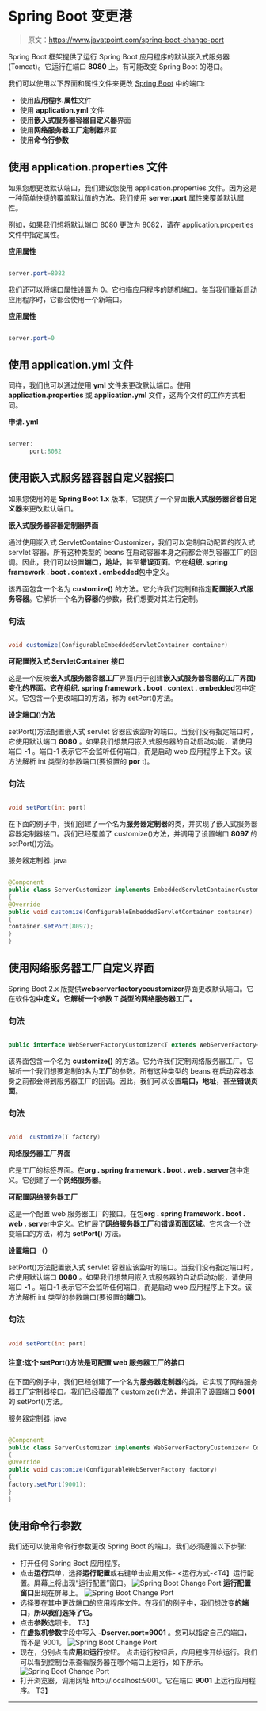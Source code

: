 # Spring Boot 变更港

> 原文：<https://www.javatpoint.com/spring-boot-change-port>

Spring Boot 框架提供了运行 Spring Boot 应用程序的默认嵌入式服务器(Tomcat)。它运行在端口 **8080** 上。有可能改变 Spring Boot 的港口。

我们可以使用以下界面和属性文件来更改 [Spring Boot](https://www.javatpoint.com/spring-boot-tutorial) 中的端口:

*   使用**应用程序.属性**文件
*   使用 **application.yml** 文件
*   使用**嵌入式服务器容器自定义器**界面
*   使用**网络服务器工厂定制器**界面
*   使用**命令行参数**

## 使用 application.properties 文件

如果您想更改默认端口，我们建议您使用 application.properties 文件。因为这是一种简单快捷的覆盖默认值的方法。我们使用 **server.port** 属性来覆盖默认属性。

例如，如果我们想将默认端口 8080 更改为 8082，请在 application.properties 文件中指定属性。

**应用属性**

```java

server.port=8082

```

我们还可以将端口属性设置为 0。它扫描应用程序的随机端口。每当我们重新启动应用程序时，它都会使用一个新端口。

**应用属性**

```java

server.port=0

```

## 使用 application.yml 文件

同样，我们也可以通过使用 **yml** 文件来更改默认端口。使用 **application.properties** 或 **application.yml** 文件，这两个文件的工作方式相同。

**申请. yml**

```java

server:
      port:8082

```

## 使用嵌入式服务器容器自定义器接口

如果您使用的是 **Spring Boot 1.x** 版本，它提供了一个界面**嵌入式服务器容器自定义器**来更改默认端口。

**嵌入式服务器容器定制器界面**

通过使用嵌入式 ServletContainerCustomizer，我们可以定制自动配置的嵌入式 servlet 容器。所有这种类型的 beans 在启动容器本身之前都会得到容器工厂的回调。因此，我们可以设置**端口，地址**，甚至**错误页面**。它在**组织. spring framework . boot . context . embedded**包中定义。

该界面包含一个名为 **customize()** 的方法。它允许我们定制和指定**配置嵌入式服务容器**。它解析一个名为**容器**的参数，我们想要对其进行定制。

### 句法

```java

void customize(ConfigurableEmbeddedServletContainer container)

```

**可配置嵌入式 ServletContainer 接口**

这是一个反映**嵌入式服务器容器工厂**界面(用于创建**嵌入式服务器容器的工厂界面)**变化的界面。它在**组织. spring framework . boot . context . embedded**包中定义。它包含一个更改端口的方法，称为 setPort()方法。

**设定端口()方法**

setPort()方法配置嵌入式 servlet 容器应该监听的端口。当我们没有指定端口时，它使用默认端口 **8080** 。如果我们想禁用嵌入式服务器的自动启动功能，请使用端口 **-1** 。端口-1 表示它不会监听任何端口，而是启动 web 应用程序上下文。该方法解析 int 类型的参数端口(要设置的 **por** t)。

### 句法

```java

void setPort(int port)

```

在下面的例子中，我们创建了一个名为**服务器定制器**的类，并实现了嵌入式服务器容器定制器接口。我们已经覆盖了 customize()方法，并调用了设置端口 **8097** 的 setPort()方法。

服务器定制器. java

```java

@Component
public class ServerCustomizer implements EmbeddedServletContainerCustomizer 
{
@Override
public void customize(ConfigurableEmbeddedServletContainer container) 
{
container.setPort(8097);
}
}

```

## 使用网络服务器工厂自定义界面

Spring Boot 2.x 版提供**webserverfactoryccustomizer**界面更改默认端口。它在软件包**中定义。它解析一个参数 **T** 类型的网络服务器工厂。**

### 句法

```java

public interface WebServerFactoryCustomizer<T extends WebServerFactory<

```

该界面包含一个名为 **customize()** 的方法。它允许我们定制网络服务器工厂。它解析一个我们想要定制的名为**工厂**的参数。所有这种类型的 beans 在启动容器本身之前都会得到服务器工厂的回调。因此，我们可以设置**端口，地址**，甚至**错误页面**。

### 句法

```java

void  customize(T factory)

```

**网络服务器工厂界面**

它是工厂的标签界面。在**org . spring framework . boot . web . server**包中定义。它创建了一个**网络服务器**。

**可配置网络服务器工厂**

这是一个配置 web 服务器工厂的接口。在包**org . spring framework . boot . web . server**中定义。它扩展了**网络服务器工厂**和**错误页面区域**。它包含一个改变端口的方法，称为 **setPort()** 方法。

**设置端口 （）**

setPort()方法配置嵌入式 servlet 容器应该监听的端口。当我们没有指定端口时，它使用默认端口 **8080** 。如果我们想禁用嵌入式服务器的自动启动功能，请使用端口 **-1** 。端口-1 表示它不会监听任何端口，而是启动 web 应用程序上下文。该方法解析 int 类型的参数端口(要设置的**端口**)。

### 句法

```java

void setPort(int port)

```

#### 注意:这个 setPort()方法是可配置 web 服务器工厂的接口

在下面的例子中，我们已经创建了一个名为**服务器定制器**的类，它实现了网络服务器工厂定制器接口。我们已经覆盖了 customize()方法，并调用了设置端口 **9001** 的 setPort()方法。

服务器定制器. java

```java

@Component
public class ServerCustomizer implements WebServerFactoryCustomizer< ConfigurableWebServerFactory < 
{
@Override
public void customize(ConfigurableWebServerFactory factory) 
{
factory.setPort(9001);
}
}

```

## 使用命令行参数

我们还可以使用命令行参数更改 Spring Boot 的端口。我们必须遵循以下步骤:

*   打开任何 Spring Boot 应用程序。
*   点击**运行**菜单，选择**运行配置**或右键单击应用文件- <运行方式-<T4】运行配置。屏幕上将出现“运行配置”窗口。
    ![Spring Boot Change Port](../img/5657b87dae815d45592f4481f7ef9290.png)
    **运行配置窗口**出现在屏幕上。
    ![Spring Boot Change Port](../img/ce413fcdc8b007f56d7bdc0239cd4e0a.png)
*   选择要在其中更改端口的应用程序文件。在我们的例子中，我们想改变**的端口，所以我们选择了它。**
*   点击**参数**选项卡。
    T3】
*   在**虚拟机参数**字段中写入 **-Dserver.port=9001** 。您可以指定自己的端口，而不是 9001。
    ![Spring Boot Change Port](../img/91fec01d676e954424ff9669fc67dcbd.png)
*   现在，分别点击**应用**和**运行**按钮。
    点击运行按钮后，应用程序开始运行。我们可以看到控制台来查看服务器在哪个端口上运行，如下所示。
    ![Spring Boot Change Port](../img/1489a9793386d6f2934fa4e9dd094b51.png)
*   打开浏览器，调用网址 http://localhost:9001。它在端口 **9001** 上运行应用程序。
    T3】

* * *